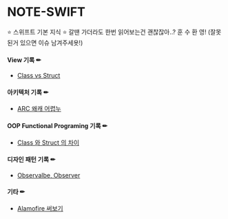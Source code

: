 # NOTE-SWIFT

⭐ 스위프트 기본 지식 ⭐
갈땐 가더라도 한번 읽어보는건 괜찮잖아..?
훈 수 환 영! (잘못된거 있으면 이슈 남겨주세욧!)

#### View 기록 ✏

 * [Class vs Struct](https://github.com/CKANYWHERE/noteswift/blob/main/OOP%20Functional%20Programing/Class%20vs%20Struct.md)


#### 아키텍처 기록 ✏

 * [ARC 왜캐 어렵누](https://github.com/CKANYWHERE/noteswift/blob/main/%EC%95%84%ED%82%A4%ED%85%8D%EC%B2%98/ARC%20%EB%9E%80%20%EB%AD%98%EA%B9%8C%EC%9A%94.md)


#### OOP Functional Programing 기록  ✏

 * [Class 와 Struct 의 차이](https://github.com/CKANYWHERE/noteswift/blob/main/OOP%20Functional%20Programing/Class%20vs%20Struct.md)


#### 디자인 패턴 기록 ✏

 * [Observalbe, Observer](https://github.com/CKANYWHERE/noteswift/blob/main/%EB%94%94%EC%9E%90%EC%9D%B8%ED%8C%A8%ED%84%B4/Observer%20vs%20Observable.md)



#### 기타 ✏

 * [Alamofire 써보기](https://github.com/CKANYWHERE/noteswift/blob/main/%EA%B8%B0%ED%83%80/AlamoFire%20%EB%9D%BC%EC%9D%B4%EB%B8%8C%EB%9F%AC%EB%A6%AC.md)